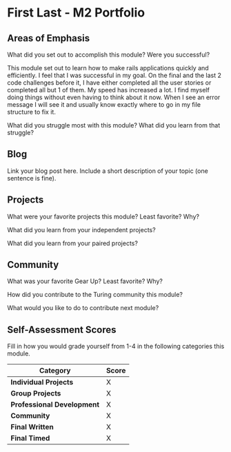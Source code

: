 # First Last - M2 Portfolio

## Areas of Emphasis

What did you set out to accomplish this module? Were you successful?  

This module set out to learn how to make rails applications quickly and efficiently. I feel that I was successful in my goal. On the final and the last 2 code challenges before it, I have either completed all the user stories or completed all but 1 of them. My speed has increased a lot. I find myself doing things without even having to think about it now. When I see an error message I will see it and usually know exactly where to go in my file structure to fix it. 

What did you struggle most with this module? What did you learn from that struggle?

## Blog

Link your blog post here. Include a short description of your topic (one sentence is fine).

## Projects

What were your favorite projects this module? Least favorite? Why?

What did you learn from your independent projects?

What did you learn from your paired projects?

## Community

What was your favorite Gear Up? Least favorite? Why?

How did you contribute to the Turing community this module?

What would you like to do to contribute next module?

## Self-Assessment Scores

Fill in how you would grade yourself from 1-4 in the following categories this module.

| Category                     | Score |
| -----------------------------| ----- |
| **Individual Projects**      |   X   |
| **Group Projects**           |   X   |
| **Professional Development** |   X   |
| **Community**                |   X   |
| **Final Written**            |   X   |
| **Final Timed**              |   X   |
